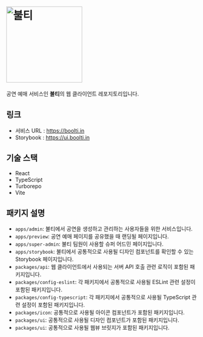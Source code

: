 # <img src="https://github.com/Nexters/boolti-web/assets/2542730/54cc332c-daf2-44b5-afdd-b55f30b0fb10" alt="불티" width="200px" />

공연 예매 서비스인 **불티**의 웹 클라이언트 레포지토리입니다.

## 링크

- 서비스 URL : https://boolti.in
- Storybook : https://ui.boolti.in

## 기술 스택

- React
- TypeScript
- Turborepo
- Vite

## 패키지 설명

- `apps/admin`: 불티에서 공연을 생성하고 관리하는 사용자들을 위한 서비스입니다.
- `apps/preview`: 공연 예매 페이지를 공유했을 때 랜딩될 페이지입니다.
- `apps/super-admin`: 불티 팀원이 사용할 슈퍼 어드민 페이지입니다.
- `apps/storybook`: 불티에서 공통적으로 사용될 디자인 컴포넌트를 확인할 수 있는 Storybook 페이지입니다.
- `packages/api`: 웹 클라이언트에서 사용되는 서버 API 호출 관련 로직이 포함된 패키지입니다.
- `packages/config-eslint`: 각 패키지에서 공통적으로 사용될 ESLint 관련 설정이 포함된 패키지입니다.
- `packages/config-typescript`: 각 패키지에서 공통적으로 사용될 TypeScript 관련 설정이 포함된 패키지입니다.
- `packages/icon`: 공통적으로 사용될 아이콘 컴포넌트가 포함된 패키지입니다.
- `packages/ui`: 공통적으로 사용될 디자인 컴포넌트가 포함된 패키지입니다.
- `packages/ui`: 공통적으로 사용될 웹뷰 브릿지가 포함된 패키지입니다.
